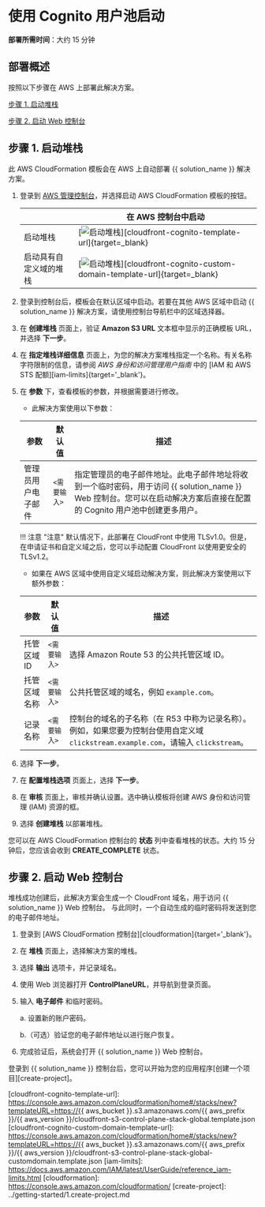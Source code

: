 # 使用 Cognito 用户池启动

**部署所需时间**：大约 15 分钟

## 部署概述

按照以下步骤在 AWS 上部署此解决方案。

[步骤 1. 启动堆栈](#步骤-1-启动堆栈)

[步骤 2. 启动 Web 控制台](#步骤-2-启动-web-控制台)

## 步骤 1. 启动堆栈

此 AWS CloudFormation 模板会在 AWS 上自动部署 {{ solution_name }} 解决方案。

1. 登录到 [AWS 管理控制台](https://console.aws.amazon.com/)，并选择启动 AWS CloudFormation 模板的按钮。

    |                             | 在 AWS 控制台中启动                                                                                                                                                                                                                                   |
    |---------------------------------------------------------------------------------------------------------------------------------------------------------------------------------------------------------------------------------------------------------| ------------------------------------------------------------ |
    | 启动堆栈      | [![启动堆栈][launch-stack]][cloudfront-cognito-template-url]{target=_blank}              |
    | 启动具有自定义域的堆栈     | [![启动堆栈][launch-stack]][cloudfront-cognito-custom-domain-template-url]{target=_blank}              |

2. 登录到控制台后，模板会在默认区域中启动。若要在其他 AWS 区域中启动 {{ solution_name }} 解决方案，请使用控制台导航栏中的区域选择器。

3. 在 **创建堆栈** 页面上，验证 **Amazon S3 URL** 文本框中显示的正确模板 URL，并选择 **下一步**。

4. 在 **指定堆栈详细信息** 页面上，为您的解决方案堆栈指定一个名称。有关名称字符限制的信息，请参阅 *AWS 身份和访问管理用户指南* 中的 [IAM 和 AWS STS 配额][iam-limits]{target='_blank'}。

5. 在 **参数** 下，查看模板的参数，并根据需要进行修改。

     - 此解决方案使用以下参数：

    | 参数  | 默认值          | 描述                                                  |
    | ---------- | ---------------- | ------------------------------------------------------------ |
    | 管理员用户电子邮件 | `<需要输入>` | 指定管理员的电子邮件地址。此电子邮件地址将收到一个临时密码，用于访问 {{ solution_name }} Web 控制台。您可以在启动解决方案后直接在配置的 Cognito 用户池中创建更多用户。 |

    !!! 注意 "注意"
        默认情况下，此部署在 CloudFront 中使用 TLSv1.0。但是，在申请证书和自定义域之后，您可以手动配置 CloudFront 以使用更安全的 TLSv1.2。

    - 如果在 AWS 区域中使用自定义域启动解决方案，则此解决方案使用以下额外参数：

    | 参数  | 默认值          | 描述                                                  |
    | ---------- | ---------------- | ------------------------------------------------------------ |
    | 托管区域 ID | `<需要输入>` | 选择 Amazon Route 53 的公共托管区域 ID。 |
    | 托管区域名称 | `<需要输入>` | 公共托管区域的域名，例如 `example.com`。 |
    | 记录名称 | `<需要输入>` | 控制台的域名的子名称（在 R53 中称为记录名称）。例如，如果您要为控制台使用自定义域 `clickstream.example.com`，请输入 `clickstream`。 |

6. 选择 **下一步**。

7. 在 **配置堆栈选项** 页面上，选择 **下一步**。

8. 在 **审核** 页面上，审核并确认设置。选中确认模板将创建 AWS 身份和访问管理 (IAM) 资源的框。

9. 选择 **创建堆栈** 以部署堆栈。

您可以在 AWS CloudFormation 控制台的 **状态** 列中查看堆栈的状态。大约 15 分钟后，您应该会收到 **CREATE_COMPLETE** 状态。

## 步骤 2. 启动 Web 控制台

堆栈成功创建后，此解决方案会生成一个 CloudFront 域名，用于访问 {{ solution_name }} Web 控制台。
与此同时，一个自动生成的临时密码将发送到您的电子邮件地址。

1. 登录到 [AWS CloudFormation 控制台][cloudformation]{target='_blank'}。

2. 在 **堆栈** 页面上，选择解决方案的堆栈。

3. 选择 **输出** 选项卡，并记录域名。

4. 使用 Web 浏览器打开 **ControlPlaneURL**，并导航到登录页面。

5. 输入 **电子邮件** 和临时密码。

    a. 设置新的账户密码。

    b.（可选）验证您的电子邮件地址以进行账户恢复。

6. 完成验证后，系统会打开 {{ solution_name }} Web 控制台。

登录到 {{ solution_name }} 控制台后，您可以开始为您的应用程序[创建一个项目][create-project]。

[launch-stack]: ../images/launch-stack.webp
[cloudfront-cognito-template-url]: https://console.aws.amazon.com/cloudformation/home#/stacks/new?templateURL=https://{{ aws_bucket }}.s3.amazonaws.com/{{ aws_prefix }}/{{ aws_version }}/cloudfront-s3-control-plane-stack-global.template.json
[cloudfront-cognito-custom-domain-template-url]: https://console.aws.amazon.com/cloudformation/home#/stacks/new?templateURL=https://{{ aws_bucket }}.s3.amazonaws.com/{{ aws_prefix }}/{{ aws_version }}/cloudfront-s3-control-plane-stack-global-customdomain.template.json
[iam-limits]: https://docs.aws.amazon.com/IAM/latest/UserGuide/reference_iam-limits.html
[cloudformation]: https://console.aws.amazon.com/cloudformation/
[create-project]: ../getting-started/1.create-project.md

